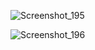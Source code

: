 ![Screenshot_195](https://github.com/user-attachments/assets/752c8a3f-5b67-46c1-bfcd-019bfe58ce6d)

![Screenshot_196](https://github.com/user-attachments/assets/9286c691-3a56-4867-ba3c-43cd65ecdb42)

